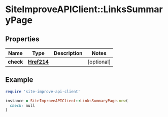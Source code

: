 # SiteImproveAPIClient::LinksSummaryPage

## Properties

| Name | Type | Description | Notes |
| ---- | ---- | ----------- | ----- |
| **check** | [**Href214**](Href214.md) |  | [optional] |

## Example

```ruby
require 'site-improve-api-client'

instance = SiteImproveAPIClient::LinksSummaryPage.new(
  check: null
)
```

